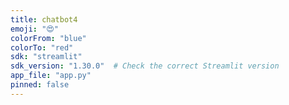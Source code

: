 ```yaml
---
title: chatbot4
emoji: "😍"
colorFrom: "blue"
colorTo: "red"
sdk: "streamlit"
sdk_version: "1.30.0"  # Check the correct Streamlit version
app_file: "app.py"
pinned: false
---
```

